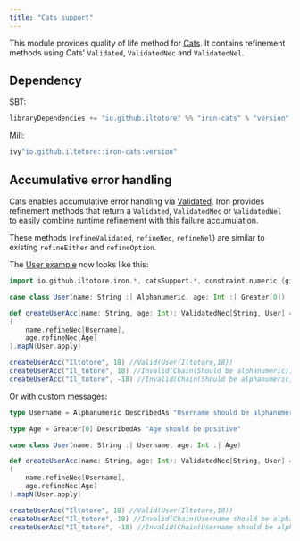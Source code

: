 ```yaml
---
title: "Cats support"
---
```


This module provides quality of life method for [Cats](https://typelevel.org/cats/). It contains refinement methods using Cats' `Validated`, `ValidatedNec` and `ValidatedNel`.

## Dependency

SBT: 

```scala
libraryDependencies += "io.github.iltotore" %% "iron-cats" % "version"
```

Mill:

```scala
ivy"io.github.iltotore::iron-cats:version"
```

## Accumulative error handling

Cats enables accumulative error handling via [Validated](http://typelevel.org/cats/datatypes/validated.html). Iron provides refinement methods that return a `Validated`, `ValidatedNec` or `ValidatedNel` to easily combine runtime refinement with this failure accumulation.

These methods (`refineValidated`, `refineNec`, `refineNel`) are similar to existing `refineEither` and `refineOption`.

The [User example](../reference/refinement.md) now looks like this:

```scala
import io.github.iltotore.iron.*, catsSupport.*, constraint.numeric.{given, *}, constraint.string.{given, *}

case class User(name: String :| Alphanumeric, age: Int :| Greater[0])

def createUserAcc(name: String, age: Int): ValidatedNec[String, User] =
(
    name.refineNec[Username],
    age.refineNec[Age]
).mapN(User.apply)

createUserAcc("Iltotore", 18) //Valid(User(Iltotore,18))
createUserAcc("Il_totore", 18) //Invalid(Chain(Should be alphanumeric))
createUserAcc("Il_totore", -18) //Invalid(Chain(Should be alphanumeric, Should be greater than 0))
```

Or with custom messages:

```scala
type Username = Alphanumeric DescribedAs "Username should be alphanumeric"

type Age = Greater[0] DescribedAs "Age should be positive"

case class User(name: String :| Username, age: Int :| Age)

def createUserAcc(name: String, age: Int): ValidatedNec[String, User] =
(
    name.refineNec[Username],
    age.refineNec[Age]
).mapN(User.apply)

createUserAcc("Iltotore", 18) //Valid(User(Iltotore,18))
createUserAcc("Il_totore", 18) //Invalid(Chain(Username should be alphanumeric))
createUserAcc("Il_totore", -18) //Invalid(Chain(Username should be alphanumeric, Age should be positive))
```